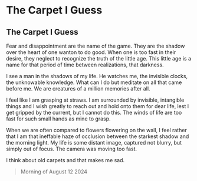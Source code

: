 # The Carpet I Guess
## The Carpet I Guess


Fear and disappointment are the name of the game. They are the shadow over the heart of one wanton to do good. When one is too fast in their desire, they neglect to recognize the truth of the little age. This little age is a name for that period of time between realizations, that darkness.

I see a man in the shadows of my life. He watches me, the invisible clocks, the unknowable knowledge. What can I do but meditate on all that came before me. We are creatures of a million memories after all.

I feel like I am grasping at straws. I am surrounded by invisible, intangible things and I wish greatly to reach out and hold onto them for dear life, lest I get gripped by the current, but I cannot do this. The winds of life are too fast for such small hands as mine to grasp.

When we are often compared to flowers flowering on the wall, I feel rather that I am that ineffable haze of occlusion between the starkest shadow and the morning light. My life is some distant image, captured not blurry, but simply out of focus. The camera was moving too fast.

I think about old carpets and that makes me sad.


> Morning of August 12 2024